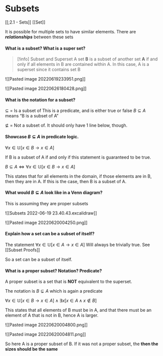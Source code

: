 # Subsets 

[[;2.1 - Sets]]
[[Set]]

It is possible for multiple sets to have similar elements. There are ***relationships*** between these sets 

#### What is a subset? What is a super set? 
>[!info] Subset and Superset
> A set **B** is a subset of another set **A** if and only if all elements in B are contained within A. In this case, A is a superset since it contains set B

![[Pasted image 20220619233951.png]]

![[Pasted image 20220626180428.png]]

#### What is the notation for a subset? 
$\subseteq$ = Is a subset of 
This is a predicate, and is either true or false
$B \subseteq A$ means “B is a subset of A”

$\nsubseteq$   =  Not a subset of. It should only have 1 line below, though. 


#### Showcase $B \subseteq A$ in predicate logic. 

$\forall x \in \mathbb{U} [x \in B \to x \in A]$

If B is a subset of A if and only if this statement is guaranteed to be true. 

$B \subseteq A \iff \forall x \in \mathbb{U} [x \in B \to x \in A]$

This states that for all elements in the domain, if those elements are in B, then they are in A. If this is the case, then B is a subset of A. 
#### What would $B \subseteq A$ look like in a Venn diagram? 

This is assuming they are proper subsets

![[Subsets 2022-06-19 23.40.43.excalidraw]]

![[Pasted image 20220620004250.png]]

#### Explain how a set can be a subset of itself? 
The statement 
$\forall x \in \mathbb{U} [x \in A \to x \in A]$
Will always be trivially true. See [[Subset Proofs]]

So a set can be a subset of itself. 


#### What is a proper subset? Notation? Predicate?

A proper subset is a set that is **NOT** equivalent to the superset. 

The notation is $B \subsetneq A$ which is again a predicate

$\forall x \in \mathbb{U} [x \in B \to x \in A] \land \exists x [x \in A \land x \notin B]$

This states that all elements of B must be in A, and that there must be an element of A that is not in B, hence A is larger. 

![[Pasted image 20220620004800.png]]

![[Pasted image 20220620004811.png]]

So here A is a proper subset of B. If it was not a proper subset, the **then the sizes should be the same**